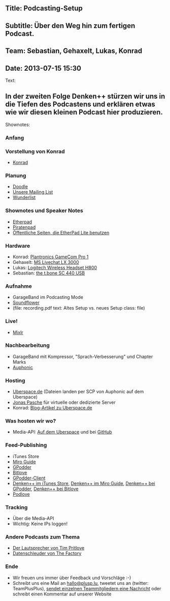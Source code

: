 Title: Podcasting-Setup
----
Subtitle: Über den Weg hin zum fertigen Podcast.
----
Team: Sebastian, Gehaxelt, Lukas, Konrad
----
Date: 2013-07-15 15:30
----
Text:

In der zweiten Folge Denken++ stürzen wir uns in die Tiefen des Podcastens und erklären etwas wie wir diesen kleinen Podcast hier produzieren.
----
Shownotes:

### Anfang

### Vorstellung von Konrad
- [Konrad](https://twitter.com/lx4r)

### Planung

- [Doodle](http://doodle.com)
- [Unsere Mailing List](http://technik.blogbasis.net/mailinglisten-auf-dem-uberspace-einrichten-13-07-2013) 
- [Wunderlist](https://www.wunderlist.com)

### Shownotes und Speaker Notes
- [Etherpad](http://etherpad.org/)
- [Piratenpad](http://www.piratenpad.de/)
- [Öffentliche Seiten, die EtherPad Lite benutzen](https://github.com/ether/etherpad-lite/wiki/Sites-that-run-Etherpad-Lite)

### Hardware
- Konrad: [Plantronics GameCom Pro 1](http://www.amazon.de/Plantronics-GameCom-PC-Gaming-Digital-Headset/dp/B0006FOR6C)
- Gehaxelt: [MS Livechat LX 3000](http://www.amazon.de/Microsoft-LifeChat-LX-3000-Skype-zertifiziert/dp/B000JSDOMO)
- Lukas: [Logitech Wireless Headset H800](http://www.logitech.com/de-de/product/wireless-headset-h800)
- Sebastian: [the t.bone SC 440 USB](http://www.thomann.de/de/the_tbone_sc440_usb.htm)

### Aufnahme
- GarageBand im Podcasting Mode
- [Soundflower](http://cycling74.com/products/soundflower/)
- (file: recording.pdf text: Altes Setup vs. neues Setup class: file)

### Live!
- [Mixlr](http://mixlr.com)

### Nachbearbeitung
- GarageBand mit Kompressor, "Sprach-Verbesserung" und Chapter Marks
- [Auphonic](http://auphonic.com)

### Hosting
- [Uberspace.de](http://uberspace.de/) (Dateien landen per SCP von Auphonic auf dem Uberspace)
- [Jonas Pasche](http://jonaspasche.com) für virtuelle oder dedizierte Server
- Konrad: [Blog-Artikel zu  Uberspace.de](http://blog.l3r.de/index.php?/archives/11-Der-Weg-zum-Webspace-oder-Mein-Lieblings-Hoster.html)

### Was hosten wir wo?
- Media-API: [Auf dem Uberspace](http://media.plusp.lu/) und bei [GitHub](ttp://github.com/TeamPlusPlus/apiserver/)

### Feed-Publishing
- iTunes Store
- [Miro Guide](http://www.miroguide.com/)
- [GPodder](https://gpodder.net/)
- [Bitlove](http://bitlove.org/)
- [GPodder-Client](http://gpodder.org/)
- [Denken++ im iTunes Store](https://itunes.apple.com/gm/podcast/denken++/id665294553), [Denken++ im Miro Guide](http://www.miroguide.com/feeds/16934), [Denken++ bei GPodder](https://gpodder.net/podcast/denken-mp3), [Denken++ bei Bitlove](http://bitlove.org/teamplusplus/denken)
- [Podlove](http://podlove.org/)

### Tracking
- Über die Media-API
- Wichtig: Keine IPs loggen!

### Andere Podcasts zum Thema
- [Der Lautsprecher von Tim Pritlove](http://der-lautsprecher.de)
- [Datenschleuder von The Factory](http://datenschleuder.at)

### Ende
- Wir freuen uns immer über Feedback und Vorschläge :-)
- Schreibt uns eine Mail an <hallo@plusp.lu>, tweetet uns an (twitter: TeamPlusPlus), [sendet einzelnen Teammitgliedern eine Nachricht](http://plusp.lu/team) oder schreibt einen Kommentar auf unserer Website
